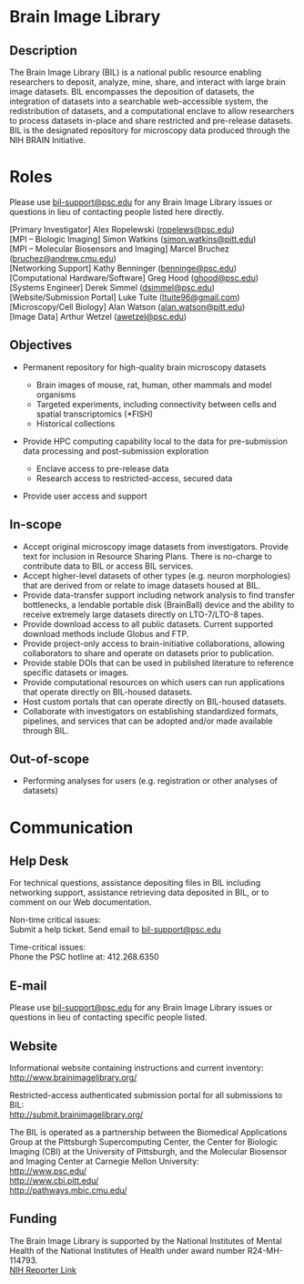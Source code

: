 # Brain Image Library
## Description
The Brain Image Library (BIL) is a national public resource enabling
researchers to deposit, analyze, mine, share, and interact with large brain
image datasets.  BIL encompasses the deposition of datasets, the integration
of datasets into a searchable web-accessible system, the redistribution of
datasets, and a computational enclave to allow researchers to process
datasets in-place and share restricted and pre-release datasets.  BIL is the
designated repository for microscopy data produced through the NIH BRAIN
Initiative.

# Roles
Please use bil-support@psc.edu for any Brain Image Library issues or
questions in lieu of contacting people listed here directly.

[Primary Investigator] Alex Ropelewski (ropelews@psc.edu)  
[MPI – Biologic Imaging] Simon Watkins (simon.watkins@pitt.edu)  
[MPI – Molecular Biosensors and Imaging] Marcel Bruchez (bruchez@andrew.cmu.edu)  
[Networking Support] Kathy Benninger (benninge@psc.edu)  
[Computational Hardware/Software] Greg Hood (ghood@psc.edu)  
[Systems Engineer] Derek Simmel (dsimmel@psc.edu)  
[Website/Submission Portal] Luke Tuite (ltuite96@gmail.com)  
[Microscopy/Cell Biology] Alan Watson (alan.watson@pitt.edu)  
[Image Data] Arthur Wetzel (awetzel@psc.edu)  


## Objectives
* Permanent repository for high-quality brain microscopy datasets
    * Brain images of mouse, rat, human, other mammals and model organisms
    * Targeted experiments, including connectivity between cells and
      spatial transcriptomics (*FISH)
    * Historical collections

* Provide HPC computing capability local to the data for pre-submission
data processing and post-submission exploration
    * Enclave access to pre-release data
    * Research access to restricted-access, secured data

* Provide user access and support


## In-scope
* Accept original microscopy image datasets from investigators.  Provide text
for inclusion in Resource Sharing Plans.  There is no-charge to contribute
data to BIL or access BIL services.
* Accept higher-level datasets of other types (e.g. neuron morphologies) that
are derived from or relate to image datasets housed at BIL.
* Provide data-transfer support including network analysis to find transfer
bottlenecks, a lendable portable disk (BrainBall) device and the ability to
receive extremely large datasets directly on LTO-7/LTO-8 tapes.
* Provide download access to all public datasets.  Current supported
download methods include Globus and FTP.
* Provide project-only access to brain-initiative collaborations, allowing
collaborators to share and operate on datasets prior to publication.
* Provide stable DOIs that can be used in published literature to reference
specific datasets or images.
* Provide computational resources on which users can run applications that
operate directly on BIL-housed datasets.
* Host custom portals that can operate directly on BIL-housed datasets.
* Collaborate with investigators on establishing standardized formats,
pipelines, and services that can be adopted and/or made available through
BIL.


## Out-of-scope
* Performing analyses for users (e.g. registration or other analyses of
datasets)


# Communication
## Help Desk
For technical questions, assistance depositing files in BIL including
networking support, assistance retrieving data deposited in BIL, or to comment
on our Web documentation.

Non-time critical issues:  
Submit a help ticket. Send email to bil-support@psc.edu

Time-critical issues:  
Phone the PSC hotline at: 412.268.6350


## E-mail
Please use bil-support@psc.edu for any Brain Image Library issues or
questions in lieu of contacting specific people listed.


## Website
Informational website containing instructions and current inventory:  
http://www.brainimagelibrary.org/

Restricted-access authenticated submission portal for all submissions to BIL:  
http://submit.brainimagelibrary.org/

The BIL is operated as a partnership between the Biomedical Applications
Group at the Pittsburgh Supercomputing Center, the Center for Biologic
Imaging (CBI) at the University of Pittsburgh, and the Molecular Biosensor and
Imaging Center at Carnegie Mellon University:  
http://www.psc.edu/  
http://www.cbi.pitt.edu/  
http://pathways.mbic.cmu.edu/  

## Funding
The Brain Image Library is supported by the National Institutes of Mental
Health of the National Institutes of Health under award number R24-MH-114793.  
[NIH Reporter Link](https://projectreporter.nih.gov/project_info_description.cfm?aid=9737988&icde=47261137&ddparam=&ddvalue=&ddsub=&cr=1&csb=default&cs=ASC&pball=)
